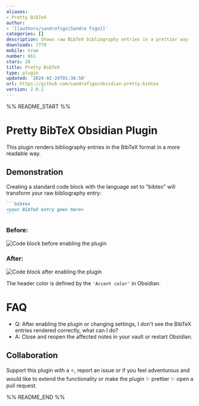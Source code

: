 ```yaml
---
aliases:
- Pretty BibTeX
author:
- '[[authors/sandrofigo|Sandro Figo]]'
categories: []
description: Shows raw BibTeX bibliography entries in a prettier way
downloads: 7779
mobile: true
number: 661
stars: 28
title: Pretty BibTeX
type: plugin
updated: '2024-02-24T01:36:50'
url: https://github.com/sandrofigo/obsidian-pretty-bibtex
version: 2.0.1
---
```


%% README_START %%

# Pretty BibTeX Obsidian Plugin

This plugin renders bibliography entries in the BibTeX format in a more readable way.


## Demonstration

Creating a standard code block with the language set to "bibtex" will transform your raw bibliography entry:

~~~markdown
```bibtex
<your BibTeX entry goes here>
```
~~~

### Before:

<img src="https://media.githubusercontent.com/media/sandrofigo/obsidian-pretty-bibtex/master/imgs/before.png" alt="Code block before enabling the plugin">

### After:

<img src="https://media.githubusercontent.com/media/sandrofigo/obsidian-pretty-bibtex/master/imgs/after.png" alt="Code block after enabling the plugin">

The header color is defined by the `'Accent color'` in Obsidian.

# FAQ

- Q: After enabling the plugin or changing settings, I don't see the BibTeX entries rendered correctly, what can I do?
- A: Close and reopen the affected notes in your vault or restart Obsidian.

## Collaboration
Support this plugin with a ⭐️, report an issue or if you feel adventurous and would like to extend the functionality or make the plugin ✨ prettier ✨ open a pull request.


%% README_END %%
